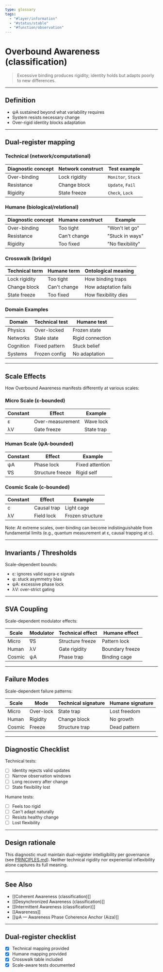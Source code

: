 ```yaml
---
type: glossary
tags:
  - "#layer/information"
  - "#status/stable"
  - "#function/observation"
---
```


# Overbound Awareness (classification)

> Excessive binding produces rigidity; identity holds but adapts poorly to new differences.

---

## Definition

- ψA sustained beyond what variability requires
- System resists necessary change
- Over-rigid identity blocks adaptation

---

## Dual‑register mapping

### Technical (network/computational)

| Diagnostic concept | Network construct | Test example |
|-------------------|------------------|--------------|
| Over-binding | Lock rigidity | `Monitor`, `Stuck` |
| Resistance | Change block | `Update`, `Fail` |
| Rigidity | State freeze | `Check`, `Lock` |

### Humane (biological/relational)

| Diagnostic concept | Humane construct | Example |
|-------------------|------------------|----------|
| Over-binding | Too tight | "Won't let go" |
| Resistance | Can't change | "Stuck in ways" |
| Rigidity | Too fixed | "No flexibility" |

### Crosswalk (bridge)

| Technical term | Humane term | Ontological meaning |
|---------------|-------------|-------------------|
| Lock rigidity | Too tight | How binding traps |
| Change block | Can't change | How adaptation fails |
| State freeze | Too fixed | How flexibility dies |

### Domain Examples

| Domain | Technical test | Humane test |
|--------|---------------|-------------|
| Physics | Over-locked | Frozen state |
| Networks | Stale state | Rigid connection |
| Cognition | Fixed pattern | Stuck belief |
| Systems | Frozen config | No adaptation |

---

## Scale Effects

How Overbound Awareness manifests differently at various scales:

### Micro Scale (ε-bounded)

| Constant | Effect | Example |
|----------|--------|---------|
| ε | Over-measurement | Wave lock |
| λV | Gate freeze | State trap |

### Human Scale (ψA-bounded)

| Constant | Effect | Example |
|----------|--------|---------|
| ψA | Phase lock | Fixed attention |
| ∇S | Structure freeze | Rigid self |

### Cosmic Scale (c-bounded)

| Constant | Effect | Example |
|----------|--------|---------|
| c | Causal trap | Light cage |
| λV | Field lock | Frozen structure |

Note: At extreme scales, over-binding can become indistinguishable from fundamental limits (e.g., quantum measurement at ε, causal trapping at c).

---

## Invariants / Thresholds

Scale-dependent bounds:
- ε: ignores valid supra-ε signals
- φ: stuck asymmetry bias
- ψA: excessive phase lock
- λV: over-strict gating

---

## SVA Coupling

Scale-dependent modulator effects:

| Scale | Modulator | Technical effect | Humane effect |
|-------|-----------|-----------------|---------------|
| Micro | ∇S | Structure freeze | Pattern lock |
| Human | λV | Gate rigidity | Boundary freeze |
| Cosmic | ψA | Phase trap | Binding cage |

---

## Failure Modes

Scale-dependent failure patterns:

| Scale | Mode | Technical signature | Humane signature |
|-------|------|-------------------|------------------|
| Micro | Over-lock | State trap | Lost freedom |
| Human | Rigidity | Change block | No growth |
| Cosmic | Freeze | Structure trap | Dead pattern |

---

## Diagnostic Checklist

Technical tests:
- [ ] Identity rejects valid updates
- [ ] Narrow observation windows
- [ ] Long recovery after change
- [ ] State flexibility lost

Humane tests:
- [ ] Feels too rigid
- [ ] Can't adapt naturally
- [ ] Resists healthy change
- [ ] Lost flexibility

---

## Design rationale

This diagnostic must maintain dual-register intelligibility per governance (see [PRINCIPLES.md](../../../../PRINCIPLES.md)). Neither technical rigidity nor experiential inflexibility alone captures its full meaning.

---

## See Also

- [[Coherent Awareness (classification)]]
- [[Desynchronized Awareness (classification)]]
- [[Intermittent Awareness (classification)]]
- [[Awareness]]
- [[ψA — Awareness Phase Coherence Anchor (Aiza)]]

---

## Dual‑register checklist

- [x] Technical mapping provided
- [x] Humane mapping provided
- [x] Crosswalk table included
- [x] Scale-aware tests documented